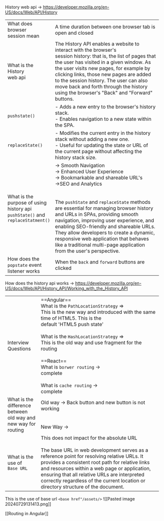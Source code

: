 History web api -> https://developer.mozilla.org/en-US/docs/Web/API/History

|                                                                                             |                                                                                                                                                                                                                                                                                                                                                                                                                                                                                                          |
| ------------------------------------------------------------------------------------------- | -------------------------------------------------------------------------------------------------------------------------------------------------------------------------------------------------------------------------------------------------------------------------------------------------------------------------------------------------------------------------------------------------------------------------------------------------------------------------------------------------------- |
| What does browser<br>session mean                                                           | A time duration between one browser tab is open and closed                                                                                                                                                                                                                                                                                                                                                                                                                                               |
| What is the History <br>web api                                                             | The History API enables a website to interact with the browser's <br>session history: that is, the list of pages that the user has visited in a given window. As the user visits new pages, for example by <br>clicking links, those new pages are added to the session history. The user can also move back and forth through the history using the browser's "Back" and "Forward" buttons.                                                                                                             |
| `pushstate()`                                                                               | - Adds a new entry to the browser's history stack.<br>- Enables navigation to a new state within the SPA.                                                                                                                                                                                                                                                                                                                                                                                                |
| `replaceState()`                                                                            | - Modifies the current entry in the history stack without adding a new one.<br>- Useful for updating the state or URL of the current page without affecting the history stack size.                                                                                                                                                                                                                                                                                                                      |
| What is the<br>purpose of using <br>history api<br>`pushState()` and<br>`replaceStatment()` | -> Smooth Navigation<br>-> Enhanced User Experience<br>-> Bookmarkable and shareable URL's<br>->SEO and Analytics<br><br><br>The `pushState` and `replaceState` methods are essential for managing browser history and URLs in SPAs, providing smooth navigation, improving user experience, and enabling SEO-friendly and shareable URLs. They allow developers to create a dynamic, responsive web application that behaves like a traditional multi-page application from the user's perspective.<br> |
| How does the <br>`popstate` event <br>listener works                                        | When the `back` and `forward` buttons are clicked                                                                                                                                                                                                                                                                                                                                                                                                                                                        |

How does the history api works -> 
https://developer.mozilla.org/en-US/docs/Web/API/History_API/Working_with_the_History_API

|                                                                       |                                                                                                                                                                                                                                                                                                                                                                                            |
| --------------------------------------------------------------------- | ------------------------------------------------------------------------------------------------------------------------------------------------------------------------------------------------------------------------------------------------------------------------------------------------------------------------------------------------------------------------------------------ |
| Interview Questions                                                   | ==Angular==<br>What is the `PathLocationStrategy` => <br>This is the new way and introduced with the same time of  HTML5. This is the <br>default 'HTML5 push state'<br><br>What is the `HashLocationStrategy` => <br>This is the old way and use fragment for the routing<br><br>==React==<br>What is `borwer routing` -><br>complete<br><br>What is `cache routing` -> <br> complete<br> |
| What is the <br>difference between<br>old way and new way for routing | Old way -> Back button and new button is not working<br><br><br>New Way ->                                                                                                                                                                                                                                                                                                                 |
| What is the use of <br>`Base URL`                                     | This does not impact for the absolute URL<br><br>The base URL in web development serves as a reference point for resolving relative URLs. It provides a consistent root path for relative links and resources within a web page or application, ensuring that all relative URLs are interpreted correctly regardless of the current location or directory structure of the document.<br>   |
This is the use of base url `<base href"/assets/>`
![[Pasted image 20240729131413.png]]

[[Routing in Angular]]
